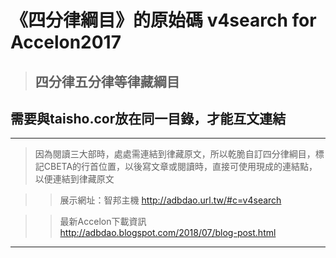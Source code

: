 # 《四分律綱目》的原始碼 v4search for Accelon2017
> ## 四分律五分律等律藏綱目  
## 需要與taisho.cor放在同一目錄，才能互文連結
---  
> 因為閱讀三大部時，處處需連結到律藏原文，所以乾脆自訂四分律綱目，標記CBETA的行首位置，以後寫文章或閱讀時，直接可使用現成的連結點，以便連結到律藏原文  

>> 展示網址：智邦主機 http://adbdao.url.tw/#c=v4search  
  
>> 最新Accelon下載資訊 http://adbdao.blogspot.com/2018/07/blog-post.html  
  
---  